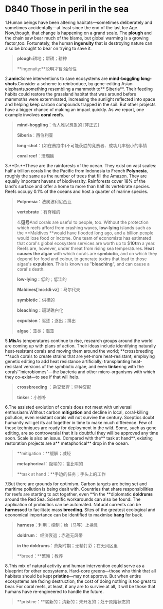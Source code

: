 # D840 Those in peril in the sea  

1.Human beings have been altering habitats—sometimes deliberately and sometimes accidentally—at least since the end of the last Ice Age. Now,though, that change is happening on a grand scale. The **plough** and the chain saw bear much of the blame, but global warming is a growing factor,too. Fortunately, the human **ingenuity** that is destroying nature can also be brought to bear on trying to save it.

> **plough**:耕地；犁耕；耕种
 > 
> **ingenuity:**聪明才智;独创性
 > 

2.**amie**:Some interventions to save ecosystems are **mind-boggling** **long-shots**.Consider a scheme to reintroduce, by gene-editing Asian elephants,something resembling a mammoth to** Siberia**. Their feeding habits could restore the grassland habitat that was around before mammoths were exterminated, increasing the sunlight reflected into space and helping keep carbon compounds trapped in the soil. But other projects have a bigger chance of making an impact quickly. As we report, one example involves **coral reef**s.

> **mind-boggling**：令人难以想象的 [非正式]
 > 
> **Siberia**：西伯利亚
 > 
> **long-shot**：(如在赛跑中)不可能获胜的竞赛者、成功几率很小的事情
 > 
> **coral reef**：珊瑚礁
 > 

3.**Dr.**These are the rainforests of the ocean. They exist on vast scales: half a trillion corals line the Pacific from Indonesia to French **Polynesia**, roughly the same as the number of trees that fill the Amazon. They are equally important havens of biodiversity. Rainforests cover 18% of the land's surface and offer a home to more than half its vertebrate species. Reefs occupy 0.1% of the oceans and host a quarter of marine species.

> **Polynesia**：法属波利尼西亚
 > 
> **vertebrate**：有脊椎的
 > 
> 4.**逗号**And corals are useful to people, too. Without the protection which reefs afford from crashing waves, **low-lying** islands such as the **Maldives **would have flooded long ago, and a billion people would lose food or income. One team of economists has estimated that coral's global ecosystem services are worth up to $**10trn** a year. Reefs are, however, under threat from rising sea temperatures. **Heat causes the algae** with which corals are **symbiotic**, and on which they depend for food and colour, to generate toxins that lead to those algae's **expulsion**. This is known as "**bleaching**", and can cause a coral's death.
 > 
> **low-lying**：低的；低洼的
 > 
> **Maldives[ˈmɔːldiːvz]**：马尔代夫
 > 
> **symbiotic**：供栖的
 > 
> **bleaching**：珊瑚礁白化
 > 
> **expulsion**：驱逐；逐出；排出
 > 
> **algae**：藻类；海藻
 > 

5.**Mis**As temperatures continue to rise, research groups around the world are coming up with plans of action. Their ideas include identifying naturally heat-resistant corals and moving them around the world; **crossbreeding **such corals to create strains that are yet-more heat-resistant; employing genetic editing to add heat resistance artificially; transplanting heat-resistant versions of the symbiotic algae; and even **tinker**ing with the corals'“microbiomes"—the bacteria and other micro-organisms with which they co-exist—to see if that will help.

> **crossbreeding** ：杂交繁育；异种交配
 > 
> **tinker**：小修补
 > 

6.The assisted evolution of corals does not meet with universal enthusiasm.Without carbon **mitigation** and decline in local, coral-killing pollution, even resistant corals will not survive the century. Sceptics doubt humanity will get its act together in time to make much difference. Few of these techniques are ready for deployment in the wild. Some, such as gene editing, are so controversial that it is doubtful they will be approved any time soon. Scale is also an issue. Compared with the** task at hand**, existing restoration projects are a** metaphorical** drop in the ocean.

> **mitigation：**缓解；减轻
 > 
> **metaphorical**：隐喻的；含比喻的
 > 
> **task at hand：**手边的任务；手头上的工作
 > 

7.But there are grounds for optimism. Carbon targets are being set and maritime pollution is being dealt with. Countries that share responsibilities for reefs are starting to act together, even **in the **diplomatic **doldrums** around the Red Sea. Scientific workarounds can also be found. The application of probiotics can be automated. Natural currents can be **harness**ed to facilitate mass **breeding**. Sites of the greatest ecological and economical importance can be identified to maximise **bang** for buck.

> **harness**：利用；控制；给（马等）上挽具
 > 
> **doldrum**： 经济衰退；赤道无风带
 > 
> **in the doldrums**：萧条时期；无精打彩；在无风区里
 > 
> **breed：**繁殖；教养
 > 

8.This mix of natural activity and human intervention could serve as a blueprint for other ecosystems. Hard-core greens—those who think that all habitats should be kept **pristine**—may not approve. But when entire ecosystems are facing destruction, the cost of doing nothing is too great to bear. For coral reefs, at least, if any are to survive at all, it will be those that humans have re-engineered to handle the future.

> **pristine：**崭新的；清新的；未开发的；处于原始状态的
 > 

